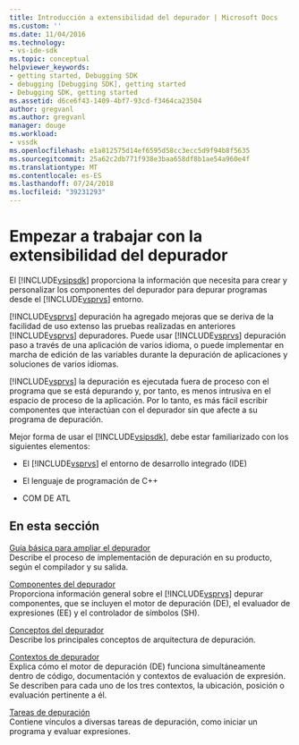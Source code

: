 ```yaml
---
title: Introducción a extensibilidad del depurador | Microsoft Docs
ms.custom: ''
ms.date: 11/04/2016
ms.technology:
- vs-ide-sdk
ms.topic: conceptual
helpviewer_keywords:
- getting started, Debugging SDK
- debugging [Debugging SDK], getting started
- Debugging SDK, getting started
ms.assetid: d6ce6f43-1409-4bf7-93cd-f3464ca23504
author: gregvanl
ms.author: gregvanl
manager: douge
ms.workload:
- vssdk
ms.openlocfilehash: e1a812575d14ef6595d58cc3ecc5d9f94b8f5635
ms.sourcegitcommit: 25a62c2db771f938e3baa658df8b1ae54a960e4f
ms.translationtype: MT
ms.contentlocale: es-ES
ms.lasthandoff: 07/24/2018
ms.locfileid: "39231293"
---
```

# <a name="get-started-with-debugger-extensibility"></a>Empezar a trabajar con la extensibilidad del depurador
El [!INCLUDE[vsipsdk](../../extensibility/includes/vsipsdk_md.md)] proporciona la información que necesita para crear y personalizar los componentes del depurador para depurar programas desde el [!INCLUDE[vsprvs](../../code-quality/includes/vsprvs_md.md)] entorno.  
  
 [!INCLUDE[vsprvs](../../code-quality/includes/vsprvs_md.md)] depuración ha agregado mejoras que se deriva de la facilidad de uso extenso las pruebas realizadas en anteriores [!INCLUDE[vsprvs](../../code-quality/includes/vsprvs_md.md)] depuradores. Puede usar [!INCLUDE[vsprvs](../../code-quality/includes/vsprvs_md.md)] depuración paso a través de una aplicación de varios idioma, o puede implementar en marcha de edición de las variables durante la depuración de aplicaciones y soluciones de varios idiomas.  
  
 [!INCLUDE[vsprvs](../../code-quality/includes/vsprvs_md.md)] la depuración es ejecutada fuera de proceso con el programa que se está depurando y, por tanto, es menos intrusiva en el espacio de proceso de la aplicación. Por lo tanto, es más fácil escribir componentes que interactúan con el depurador sin que afecte a su programa de depuración.  
  
 Mejor forma de usar el [!INCLUDE[vsipsdk](../../extensibility/includes/vsipsdk_md.md)], debe estar familiarizado con los siguientes elementos:  
  
-   El [!INCLUDE[vsprvs](../../code-quality/includes/vsprvs_md.md)] el entorno de desarrollo integrado (IDE)  
  
-   El lenguaje de programación de C++  
  
-   COM DE ATL  
  
## <a name="in-this-section"></a>En esta sección  
 [Guía básica para ampliar el depurador](../../extensibility/debugger/roadmap-for-extending-the-debugger.md)  
 Describe el proceso de implementación de depuración en su producto, según el compilador y su salida.  
  
 [Componentes del depurador](../../extensibility/debugger/debugger-components.md)  
 Proporciona información general sobre el [!INCLUDE[vsprvs](../../code-quality/includes/vsprvs_md.md)] depurar componentes, que se incluyen el motor de depuración (DE), el evaluador de expresiones (EE) y el controlador de símbolos (SH).  
  
 [Conceptos del depurador](../../extensibility/debugger/debugger-concepts.md)  
 Describe los principales conceptos de arquitectura de depuración.  
  
 [Contextos de depurador](../../extensibility/debugger/debugger-contexts.md)  
 Explica cómo el motor de depuración (DE) funciona simultáneamente dentro de código, documentación y contextos de evaluación de expresión. Se describen para cada uno de los tres contextos, la ubicación, posición o evaluación pertinente a él.  
  
 [Tareas de depuración](../../extensibility/debugger/debugging-tasks.md)  
 Contiene vínculos a diversas tareas de depuración, como iniciar un programa y evaluar expresiones.